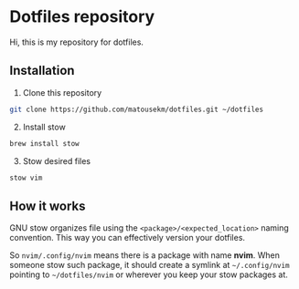 # Dotfiles repository

Hi, this is my repository for dotfiles.

## Installation

1. Clone this repository

```bash
git clone https://github.com/matousekm/dotfiles.git ~/dotfiles
```

2. Install stow
```bash
brew install stow
```

3. Stow desired files
```bash
stow vim
```

## How it works

GNU stow organizes file using the `<package>/<expected_location>` naming convention. This way you can effectively version your dotfiles.

So `nvim/.config/nvim` means there is a package with name **nvim**. When someone stow such package, it should create a symlink at `~/.config/nvim` pointing to `~/dotfiles/nvim` or wherever you keep your stow packages at.

